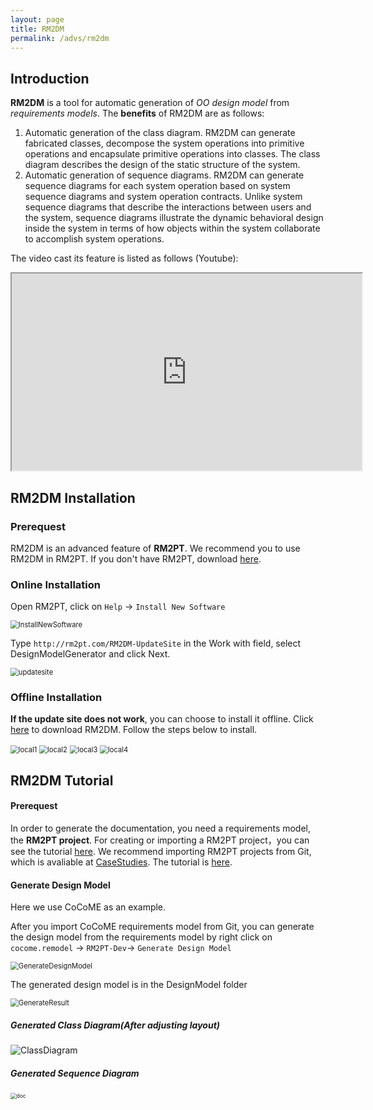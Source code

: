 ```yaml
---
layout: page
title: RM2DM
permalink: /advs/rm2dm
---
```



## Introduction

**RM2DM** is a tool for automatic generation of *OO design model* from *requirements models*. The **benefits** of RM2DM are as follows:

1. Automatic generation of the class diagram. RM2DM can generate fabricated classes, decompose the system operations into primitive operations and encapsulate primitive operations into classes. The class diagram describes the design of the static structure of the system.
2. Automatic generation of sequence diagrams. RM2DM can generate sequence diagrams for each system operation based on system sequence diagrams and system operation contracts. Unlike system sequence diagrams that describe the interactions between users and the system, sequence diagrams illustrate the dynamic behavioral design inside the system in terms of how objects within the system collaborate to accomplish system operations.

The video cast its feature is listed as follows (Youtube):
<iframe class="uk-width-1-3@m" width="560" height="315" src="https://www.youtube.com/embed/lrs57CjzmU8" frameborder="1" allow="accelerometer; autoplay; encrypted-media; gyroscope; picture-in-picture" allowfullscreen>RM2DM Youtube Video</iframe>




## RM2DM Installation
### Prerequest

RM2DM is an advanced feature of **RM2PT**. We recommend you to use RM2DM in RM2PT. If you don't have RM2PT, download [here](https://rm2pt.com/downloads/).

### Online Installation
Open RM2PT, click on `Help` -> `Install New Software`

<img src="../../imgs/RM2DM/InstallNewSoftware.png" alt="InstallNewSoftware" style="zoom: 80%;" />



Type `http://rm2pt.com/RM2DM-UpdateSite` in the Work with field, select DesignModelGenerator and click Next.

<img src="../../imgs/RM2DM/updatesite.png" alt="updatesite" style="zoom: 80%;" />

### Offline Installation

**If the update site does not work**, you can choose to install it offline. Click [here](https://github.com/RM2PT/RM2DM-UpdateSite/releases/download/v1.0.0/com.rm2pt.generator.design.updatesite-1.0.0-SNAPSHOT.zip) to download RM2DM. Follow the steps below to install.

<img src="../../imgs/RM2DM/local1.png" alt="local1" style="zoom: 80%;" />

<img src="../../imgs/RM2DM/local2.png" alt="local2" style="zoom: 80%;" />

<img src="../../imgs/RM2DM/local3.png" alt="local3" style="zoom: 80%;" />

<img src="../../imgs/RM2DM/local4.png" alt="local4" style="zoom: 80%;" />

## RM2DM Tutorial 

#### Prerequest

In order to generate the documentation, you need a requirements model, the **RM2PT project**. For creating or importing a RM2PT project，you can see the tutorial [here](https://rm2pt.com/tutorial/user/create_new_project). We recommend importing RM2PT projects from Git, which is avaliable at [CaseStudies](https://github.com/RM2PT/CaseStudies). The tutorial is [here](https://rm2pt.com/tutorial/user/import_rm2pt_project).

#### Generate Design Model

Here we use CoCoME as an example.

After you import CoCoME requirements model from Git, you can generate the design model from the requirements model by right click on `cocome.remodel` -> `RM2PT-Dev`-> `Generate Design Model`


<img src="../../imgs/RM2DM/GenerateDesignModel.png" alt="GenerateDesignModel" style="zoom: 80%;" />

The generated design model is in the DesignModel folder

<img src="../../imgs/RM2DM/GenerateResult.png" alt="GenerateResult" style="zoom: 80%;" />

##### Generated Class Diagram(After adjusting layout)
<img src="../../imgs/RM2DM/ClassDiagram.png" alt="ClassDiagram" style="zoom: 100%;" />

##### Generated Sequence Diagram 
<img src="../../imgs/RM2DM/SequenceDiagram.png" alt="doc" style="zoom: 60%;" />


